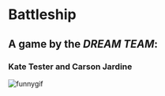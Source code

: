 # Battleship
## A game by the *DREAM TEAM*:
### Kate Tester and Carson Jardine

![funnygif](https://giphy.com/embed/C9x8gX02SnMIoAClXa)
